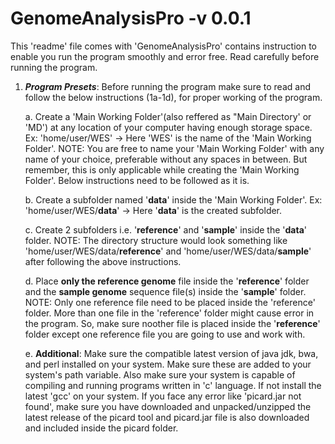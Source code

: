 # GenomeAnalysisPro -v 0.0.1
This 'readme' file comes with 'GenomeAnalysisPro' contains instruction to enable you run the program smoothly and error free. Read carefully before running the program.

1. **_Program Presets_**: Before running the program make sure to read and follow the below instructions (1a-1d), for proper working of the program.

	a. Create a 'Main Working Folder'(also reffered as "Main Directory' or 'MD') at any location of your computer having enough storage space. Ex: 'home/user/WES' -> Here 'WES' is the name of the 'Main Working Folder'.
		NOTE: You are free to name your 'Main Working Folder' with any name of your choice, preferable without any spaces in between. But remember, this is only applicable while creating the 'Main Working Folder'. Below instructions need to be followed as it is.
		
	b. Create a subfolder named '**data**' inside the 'Main Working Folder'. Ex: 'home/user/WES/**data**' -> Here '**data**' is the created subfolder.
	
	c. Create 2 subfolders i.e. '**reference**' and '**sample**' inside the '**data**' folder.
		NOTE: The directory structure would look something like 'home/user/WES/data/**reference**' and 'home/user/WES/data/**sample**' after following the above instructions.
	 
	d. Place **only the reference genome** file inside the '**reference**' folder and the **sample genome** sequence file(s) inside the '**sample**' folder.
		NOTE: Only one reference file need to be placed inside the 'reference' folder. More than one file in the 'reference' folder might cause error in the program. So, make sure noother file is placed inside the '**reference**' folder except one reference file you are going to use and work with.
		
	e. **Additional**: Make sure the compatible latest version of java jdk, bwa, and perl installed on your system. Make sure these are added to your system's path variable. Also make sure your system is capable of compiling and running programs written in 'c' language. If not install the latest 'gcc' on your system. If you face any error like 'picard.jar not found', make sure you have downloaded and unpacked/unzipped the latest release of the picard tool and picard.jar file is also downloaded and included inside the picard folder.
